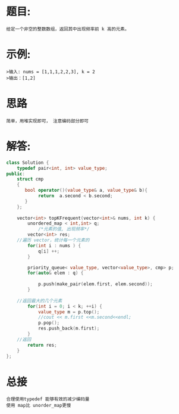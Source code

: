 # 题目:
    给定一个非空的整数数组，返回其中出现频率前 k 高的元素。
# 示例:
    
    >输入: nums = [1,1,1,2,2,3], k = 2
    >输出：[1,2]

# 思路
    简单，用堆实现即可， 注意编码部分即可
# 解答:
```c++
class Solution {
    typedef pair<int, int> value_type;
public:
    struct cmp
    {
       bool operator()(value_type& a, value_type& b){
            return  a.second < b.second;
       }
    };
    
    vector<int> topKFrequent(vector<int>& nums, int k) {
        unordered_map < int,int> q;
            /*元素的值, 出现频率*/
        vector<int> res;
    //遍历 vector，统计每一个元素的
        for(int i : nums ) {
            q[i] ++;
        }

        priority_queue< value_type, vector<value_type>, cmp> p;
        for(auto& elem : q) {
           
            p.push(make_pair(elem.first, elem.second));
        }
        
    //返回最大的几个元素
        for(int i = 0; i < k; ++i) {
            value_type m = p.top();
            //cout << m.first <<m.second<<endl;
            p.pop();
            res.push_back(m.first);
        }
    //返回
        return res;
    }
};
```
# 总接
    合理使用typedef 能够有效的减少编码量
    使用 map比 unorder_map更慢